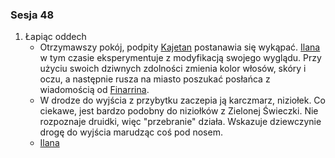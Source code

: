 ### Sesja 48
1. Łapiąc oddech
    - Otrzymawszy pokój, podpity [Kajetan](#g_kajetan) postanawia się wykąpać. [Ilana](#g_ilana) w tym czasie eksperymentuje z modyfikacją swojego wyglądu. Przy użyciu swoich dziwnych zdolności zmienia kolor włosów, skóry i oczu, a następnie rusza na miasto poszukać posłańca z wiadomością od [Finarrina](#p_druid_finarrin).
    - W drodze do wyjścia z przybytku zaczepia ją karczmarz, niziołek. Co ciekawe, jest bardzo podobny do niziołków z Zielonej Świeczki. Nie rozpoznaje druidki, więc "przebranie" działa. Wskazuje dziewczynie drogę do wyjścia marudząc coś pod nosem.
    - [Ilana](#g_ilana)